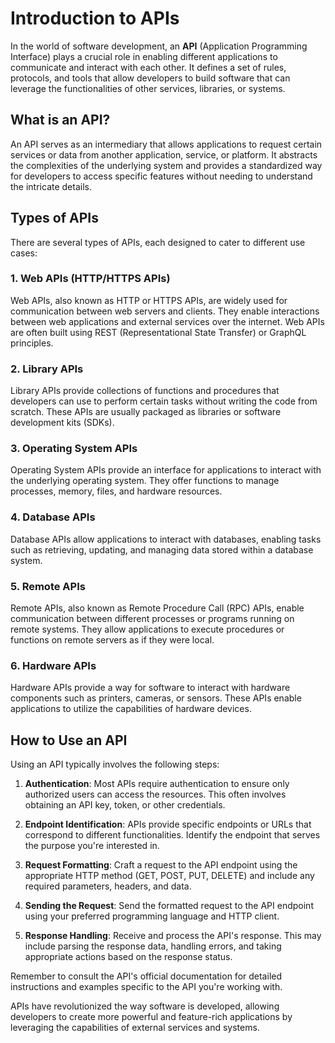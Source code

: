 # Introduction to APIs

In the world of software development, an **API** (Application Programming Interface) plays a crucial role in enabling different applications to communicate and interact with each other. It defines a set of rules, protocols, and tools that allow developers to build software that can leverage the functionalities of other services, libraries, or systems.

## What is an API?

An API serves as an intermediary that allows applications to request certain services or data from another application, service, or platform. It abstracts the complexities of the underlying system and provides a standardized way for developers to access specific features without needing to understand the intricate details.

## Types of APIs

There are several types of APIs, each designed to cater to different use cases:

### 1. **Web APIs** (HTTP/HTTPS APIs)

Web APIs, also known as HTTP or HTTPS APIs, are widely used for communication between web servers and clients. They enable interactions between web applications and external services over the internet. Web APIs are often built using REST (Representational State Transfer) or GraphQL principles.

### 2. **Library APIs**

Library APIs provide collections of functions and procedures that developers can use to perform certain tasks without writing the code from scratch. These APIs are usually packaged as libraries or software development kits (SDKs).

### 3. **Operating System APIs**

Operating System APIs provide an interface for applications to interact with the underlying operating system. They offer functions to manage processes, memory, files, and hardware resources.

### 4. **Database APIs**

Database APIs allow applications to interact with databases, enabling tasks such as retrieving, updating, and managing data stored within a database system.

### 5. **Remote APIs**

Remote APIs, also known as Remote Procedure Call (RPC) APIs, enable communication between different processes or programs running on remote systems. They allow applications to execute procedures or functions on remote servers as if they were local.

### 6. **Hardware APIs**

Hardware APIs provide a way for software to interact with hardware components such as printers, cameras, or sensors. These APIs enable applications to utilize the capabilities of hardware devices.

## How to Use an API

Using an API typically involves the following steps:

1. **Authentication**: Most APIs require authentication to ensure only authorized users can access the resources. This often involves obtaining an API key, token, or other credentials.

2. **Endpoint Identification**: APIs provide specific endpoints or URLs that correspond to different functionalities. Identify the endpoint that serves the purpose you're interested in.

3. **Request Formatting**: Craft a request to the API endpoint using the appropriate HTTP method (GET, POST, PUT, DELETE) and include any required parameters, headers, and data.

4. **Sending the Request**: Send the formatted request to the API endpoint using your preferred programming language and HTTP client.

5. **Response Handling**: Receive and process the API's response. This may include parsing the response data, handling errors, and taking appropriate actions based on the response status.

Remember to consult the API's official documentation for detailed instructions and examples specific to the API you're working with.

APIs have revolutionized the way software is developed, allowing developers to create more powerful and feature-rich applications by leveraging the capabilities of external services and systems.

